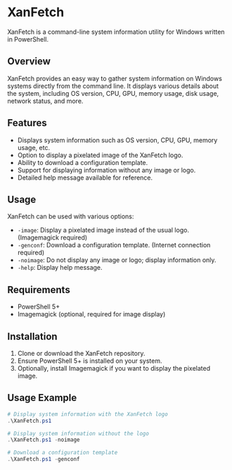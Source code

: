 # XanFetch

XanFetch is a command-line system information utility for Windows written in PowerShell.

## Overview

XanFetch provides an easy way to gather system information on Windows systems directly from the command line. It displays various details about the system, including OS version, CPU, GPU, memory usage, disk usage, network status, and more.

## Features

- Displays system information such as OS version, CPU, GPU, memory usage, etc.
- Option to display a pixelated image of the XanFetch logo.
- Ability to download a configuration template.
- Support for displaying information without any image or logo.
- Detailed help message available for reference.

## Usage

XanFetch can be used with various options:

- `-image`: Display a pixelated image instead of the usual logo. (Imagemagick required)
- `-genconf`: Download a configuration template. (Internet connection required)
- `-noimage`: Do not display any image or logo; display information only.
- `-help`: Display help message.

## Requirements

- PowerShell 5+
- Imagemagick (optional, required for image display)

## Installation

1. Clone or download the XanFetch repository.
2. Ensure PowerShell 5+ is installed on your system.
3. Optionally, install Imagemagick if you want to display the pixelated image.

## Usage Example

```powershell
# Display system information with the XanFetch logo
.\XanFetch.ps1

# Display system information without the logo
.\XanFetch.ps1 -noimage

# Download a configuration template
.\XanFetch.ps1 -genconf
